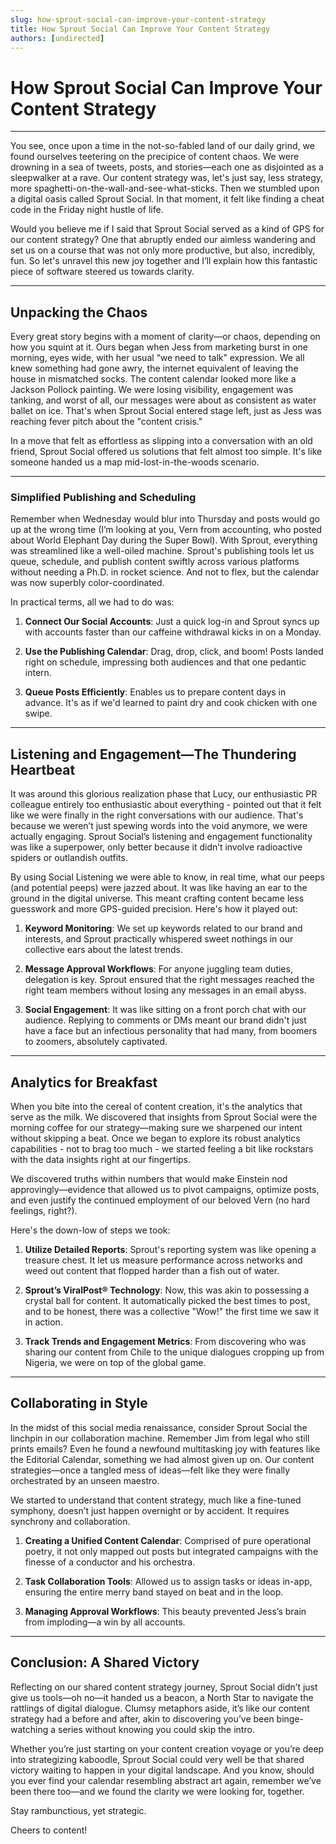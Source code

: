 ```yaml
---
slug: how-sprout-social-can-improve-your-content-strategy
title: How Sprout Social Can Improve Your Content Strategy
authors: [undirected]
---
```



# How Sprout Social Can Improve Your Content Strategy

---

You see, once upon a time in the not-so-fabled land of our daily grind, we found ourselves teetering on the precipice of content chaos. We were drowning in a sea of tweets, posts, and stories—each one as disjointed as a sleepwalker at a rave. Our content strategy was, let's just say, less strategy, more spaghetti-on-the-wall-and-see-what-sticks. Then we stumbled upon a digital oasis called Sprout Social. In that moment, it felt like finding a cheat code in the Friday night hustle of life.

Would you believe me if I said that Sprout Social served as a kind of GPS for our content strategy? One that abruptly ended our aimless wandering and set us on a course that was not only more productive, but also, incredibly, fun. So let's unravel this new joy together and I’ll explain how this fantastic piece of software steered us towards clarity.

---

## Unpacking the Chaos

Every great story begins with a moment of clarity—or chaos, depending on how you squint at it. Ours began when Jess from marketing burst in one morning, eyes wide, with her usual “we need to talk” expression. We all knew something had gone awry, the internet equivalent of leaving the house in mismatched socks. The content calendar looked more like a Jackson Pollock painting. We were losing visibility, engagement was tanking, and worst of all, our messages were about as consistent as water ballet on ice. That's when Sprout Social entered stage left, just as Jess was reaching fever pitch about the "content crisis."

In a move that felt as effortless as slipping into a conversation with an old friend, Sprout Social offered us solutions that felt almost too simple. It's like someone handed us a map mid-lost-in-the-woods scenario.

---

### Simplified Publishing and Scheduling 

Remember when Wednesday would blur into Thursday and posts would go up at the wrong time (I’m looking at you, Vern from accounting, who posted about World Elephant Day during the Super Bowl). With Sprout, everything was streamlined like a well-oiled machine. Sprout's publishing tools let us queue, schedule, and publish content swiftly across various platforms without needing a Ph.D. in rocket science. And not to flex, but the calendar was now superbly color-coordinated. 

In practical terms, all we had to do was:

1. **Connect Our Social Accounts**: Just a quick log-in and Sprout syncs up with accounts faster than our caffeine withdrawal kicks in on a Monday.

2. **Use the Publishing Calendar**: Drag, drop, click, and boom! Posts landed right on schedule, impressing both audiences and that one pedantic intern.

3. **Queue Posts Efficiently**: Enables us to prepare content days in advance. It's as if we'd learned to paint dry and cook chicken with one swipe.

---

## Listening and Engagement—The Thundering Heartbeat

It was around this glorious realization phase that Lucy, our enthusiastic PR colleague entirely too enthusiastic about everything - pointed out that it felt like we were finally in the right conversations with our audience. That's because we weren’t just spewing words into the void anymore, we were actually engaging. Sprout Social’s listening and engagement functionality was like a superpower, only better because it didn’t involve radioactive spiders or outlandish outfits.

By using Social Listening we were able to know, in real time, what our peeps (and potential peeps) were jazzed about. It was like having an ear to the ground in the digital universe. This meant crafting content became less guesswork and more GPS-guided precision. Here's how it played out:

1. **Keyword Monitoring**: We set up keywords related to our brand and interests, and Sprout practically whispered sweet nothings in our collective ears about the latest trends.

2. **Message Approval Workflows**: For anyone juggling team duties, delegation is key. Sprout ensured that the right messages reached the right team members without losing any messages in an email abyss.

3. **Social Engagement**: It was like sitting on a front porch chat with our audience. Replying to comments or DMs meant our brand didn't just have a face but an infectious personality that had many, from boomers to zoomers, absolutely captivated.

---

## Analytics for Breakfast 

When you bite into the cereal of content creation, it's the analytics that serve as the milk. We discovered that insights from Sprout Social were the morning coffee for our strategy—making sure we sharpened our intent without skipping a beat. Once we began to explore its robust analytics capabilities - not to brag too much - we started feeling a bit like rockstars with the data insights right at our fingertips. 

We discovered truths within numbers that would make Einstein nod approvingly—evidence that allowed us to pivot campaigns, optimize posts, and even justify the continued employment of our beloved Vern (no hard feelings, right?).

Here's the down-low of steps we took:

1. **Utilize Detailed Reports**: Sprout's reporting system was like opening a treasure chest. It let us measure performance across networks and weed out content that flopped harder than a fish out of water. 

2. **Sprout’s ViralPost® Technology**: Now, this was akin to possessing a crystal ball for content. It automatically picked the best times to post, and to be honest, there was a collective "Wow!" the first time we saw it in action.

3. **Track Trends and Engagement Metrics**: From discovering who was sharing our content from Chile to the unique dialogues cropping up from Nigeria, we were on top of the global game.

---

## Collaborating in Style

In the midst of this social media renaissance, consider Sprout Social the linchpin in our collaboration machine. Remember Jim from legal who still prints emails? Even he found a newfound multitasking joy with features like the Editorial Calendar, something we had almost given up on. Our content strategies—once a tangled mess of ideas—felt like they were finally orchestrated by an unseen maestro.

We started to understand that content strategy, much like a fine-tuned symphony, doesn’t just happen overnight or by accident. It requires synchrony and collaboration.

1. **Creating a Unified Content Calendar**: Comprised of pure operational poetry, it not only mapped out posts but integrated campaigns with the finesse of a conductor and his orchestra.

2. **Task Collaboration Tools**: Allowed us to assign tasks or ideas in-app, ensuring the entire merry band stayed on beat and in the loop.

3. **Managing Approval Workflows**: This beauty prevented Jess’s brain from imploding—a win by all accounts.

---

## Conclusion: A Shared Victory 

Reflecting on our shared content strategy journey, Sprout Social didn’t just give us tools—oh no—it handed us a beacon, a North Star to navigate the rattlings of digital dialogue. Clumsy metaphors aside, it’s like our content strategy had a before and after, akin to discovering you’ve been binge-watching a series without knowing you could skip the intro. 

Whether you’re just starting on your content creation voyage or you’re deep into strategizing kaboodle, Sprout Social could very well be that shared victory waiting to happen in your digital landscape. And you know, should you ever find your calendar resembling abstract art again, remember we’ve been there too—and we found the clarity we were looking for, together.

Stay rambunctious, yet strategic.

Cheers to content!